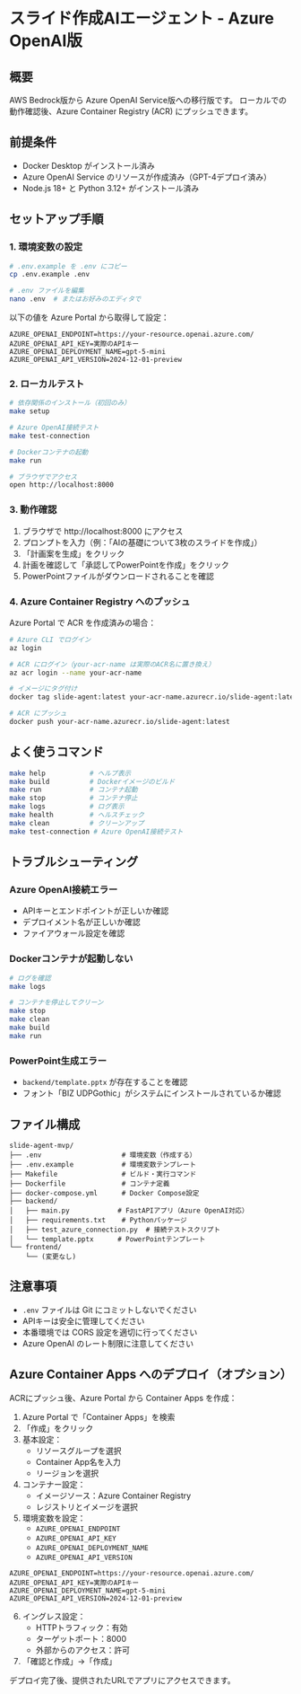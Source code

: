 # スライド作成AIエージェント - Azure OpenAI版

## 概要
AWS Bedrock版から Azure OpenAI Service版への移行版です。
ローカルでの動作確認後、Azure Container Registry (ACR) にプッシュできます。

## 前提条件
- Docker Desktop がインストール済み
- Azure OpenAI Service のリソースが作成済み（GPT-4デプロイ済み）
- Node.js 18+ と Python 3.12+ がインストール済み

## セットアップ手順

### 1. 環境変数の設定

```bash
# .env.example を .env にコピー
cp .env.example .env

# .env ファイルを編集
nano .env  # またはお好みのエディタで
```

以下の値を Azure Portal から取得して設定：
```
AZURE_OPENAI_ENDPOINT=https://your-resource.openai.azure.com/
AZURE_OPENAI_API_KEY=実際のAPIキー
AZURE_OPENAI_DEPLOYMENT_NAME=gpt-5-mini
AZURE_OPENAI_API_VERSION=2024-12-01-preview
```

### 2. ローカルテスト

```bash
# 依存関係のインストール（初回のみ）
make setup

# Azure OpenAI接続テスト
make test-connection

# Dockerコンテナの起動
make run

# ブラウザでアクセス
open http://localhost:8000
```

### 3. 動作確認

1. ブラウザで http://localhost:8000 にアクセス
2. プロンプトを入力（例：「AIの基礎について3枚のスライドを作成」）
3. 「計画案を生成」をクリック
4. 計画を確認して「承認してPowerPointを作成」をクリック
5. PowerPointファイルがダウンロードされることを確認

### 4. Azure Container Registry へのプッシュ

Azure Portal で ACR を作成済みの場合：

```bash
# Azure CLI でログイン
az login

# ACR にログイン（your-acr-name は実際のACR名に置き換え）
az acr login --name your-acr-name

# イメージにタグ付け
docker tag slide-agent:latest your-acr-name.azurecr.io/slide-agent:latest

# ACR にプッシュ
docker push your-acr-name.azurecr.io/slide-agent:latest
```

## よく使うコマンド

```bash
make help           # ヘルプ表示
make build          # Dockerイメージのビルド
make run            # コンテナ起動
make stop           # コンテナ停止
make logs           # ログ表示
make health         # ヘルスチェック
make clean          # クリーンアップ
make test-connection # Azure OpenAI接続テスト
```

## トラブルシューティング

### Azure OpenAI接続エラー
- APIキーとエンドポイントが正しいか確認
- デプロイメント名が正しいか確認
- ファイアウォール設定を確認

### Dockerコンテナが起動しない
```bash
# ログを確認
make logs

# コンテナを停止してクリーン
make stop
make clean
make build
make run
```

### PowerPoint生成エラー
- `backend/template.pptx` が存在することを確認
- フォント「BIZ UDPGothic」がシステムにインストールされているか確認

## ファイル構成

```
slide-agent-mvp/
├── .env                    # 環境変数（作成する）
├── .env.example            # 環境変数テンプレート
├── Makefile                # ビルド・実行コマンド
├── Dockerfile              # コンテナ定義
├── docker-compose.yml      # Docker Compose設定
├── backend/
│   ├── main.py            # FastAPIアプリ（Azure OpenAI対応）
│   ├── requirements.txt    # Pythonパッケージ
│   ├── test_azure_connection.py  # 接続テストスクリプト
│   └── template.pptx      # PowerPointテンプレート
└── frontend/
    └── (変更なし)
```

## 注意事項

- `.env` ファイルは Git にコミットしないでください
- APIキーは安全に管理してください
- 本番環境では CORS 設定を適切に行ってください
- Azure OpenAI のレート制限に注意してください

## Azure Container Apps へのデプロイ（オプション）

ACRにプッシュ後、Azure Portal から Container Apps を作成：

1. Azure Portal で「Container Apps」を検索
2. 「作成」をクリック
3. 基本設定：
   - リソースグループを選択
   - Container App名を入力
   - リージョンを選択
4. コンテナー設定：
   - イメージソース：Azure Container Registry
   - レジストリとイメージを選択
5. 環境変数を設定：
   - `AZURE_OPENAI_ENDPOINT`
   - `AZURE_OPENAI_API_KEY`
   - `AZURE_OPENAI_DEPLOYMENT_NAME`
   - `AZURE_OPENAI_API_VERSION`

```
AZURE_OPENAI_ENDPOINT=https://your-resource.openai.azure.com/
AZURE_OPENAI_API_KEY=実際のAPIキー
AZURE_OPENAI_DEPLOYMENT_NAME=gpt-5-mini
AZURE_OPENAI_API_VERSION=2024-12-01-preview
```

6. イングレス設定：
   - HTTPトラフィック：有効
   - ターゲットポート：8000
   - 外部からのアクセス：許可
7. 「確認と作成」→「作成」

デプロイ完了後、提供されたURLでアプリにアクセスできます。